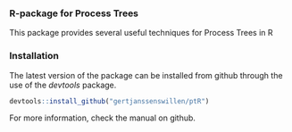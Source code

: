 ### R-package for Process Trees

This package provides several useful techniques for Process Trees in R

### Installation 


The latest version of the package can be installed from github through the use of the _devtools_ package.

```r
devtools::install_github("gertjanssenswillen/ptR")
```

For more information, check the manual on github. 

